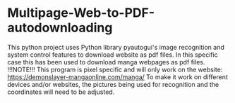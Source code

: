 # Multipage-Web-to-PDF-autodownloading
This python project uses Python library pyautogui's image recognition and system control features to download website as pdf files.
In this specific case this has been used to download manga webpages as pdf files. 
!!!NOTE!!!
This program is pixel specific and will only work on the website: https://demonslayer-mangaonline.com/manga/
To make it work on different devices and/or websites, the pictures being used for recognition and the coordinates will need to be adjusted.

